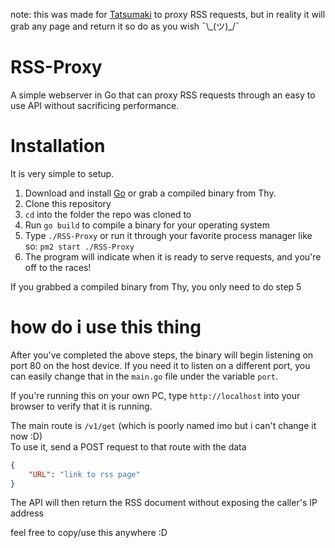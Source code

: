 note: this was made for [Tatsumaki](https://tatsumaki.xyz) to proxy RSS requests, but in reality it will grab any page and return it so do as you wish ¯\\\_(ツ)\_/¯

# RSS-Proxy
A simple webserver in Go that can proxy RSS requests through an easy to use API without sacrificing performance. 


# Installation
It is very simple to setup. 
1. Download and install [Go](https://golang.org/) or grab a compiled binary from Thy.  
2. Clone this repository
3. `cd` into the folder the repo was cloned to
4. Run `go build` to compile a binary for your operating system
5. Type `./RSS-Proxy` or run it through your favorite process manager like so: `pm2 start ./RSS-Proxy`
6. The program will indicate when it is ready to serve requests, and you're off to the races!

If you grabbed a compiled binary from Thy, you only need to do step 5

# how do i use this thing
After you've completed the above steps, the binary will begin listening on port 80 on the host device. If you need it to listen on a different port, you can easily change that in the `main.go` file under the variable `port`.

If you're running this on your own PC, type `http://localhost` into your browser to verify that it is running.  

The main route is `/v1/get` (which is poorly named imo but i can't change it now :D)  
To use it, send a POST request to that route with the data
```JSON
{
    "URL": "link to rss page"
}
```
The API will then return the RSS document without exposing the caller's IP address

feel free to copy/use this anywhere :D